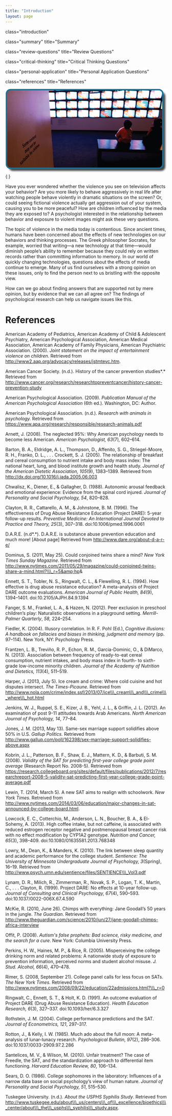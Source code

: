 ```yaml
---
title: "Introduction"
layout: page
---
```



<cnx-pi data-type="cnx.flag.introduction"> class="introduction" </cnx-pi>

<cnx-pi data-type="cnx.eoc">class="summary" title="Summary"</cnx-pi>

<cnx-pi data-type="cnx.eoc">class="review-questions" title="Review Questions"</cnx-pi>

<cnx-pi data-type="cnx.eoc">class="critical-thinking" title="Critical Thinking Questions"</cnx-pi>

<cnx-pi data-type="cnx.eoc">class="personal-application" title="Personal Application Questions"</cnx-pi>

<cnx-pi data-type="cnx.eoc">class="references" title="References"</cnx-pi>

 ![Children sit in front of a bank of television screens. A sign on the wall says, &#x201C;Some content may not be suitable for children.&#x201D;](../resources/CNX_Psych_02_00_childrentv.jpg "How does television content impact children&#x2019;s behavior? (credit: modification of work by &#x201C;antisocialtory&#x201D;/Flickr)"){:}

Have you ever wondered whether the violence you see on television affects your behavior? Are you more likely to behave aggressively in real life after watching people behave violently in dramatic situations on the screen? Or, could seeing fictional violence actually get aggression out of your system, causing you to be more peaceful? How are children influenced by the media they are exposed to? A psychologist interested in the relationship between behavior and exposure to violent images might ask these very questions.

The topic of violence in the media today is contentious. Since ancient times, humans have been concerned about the effects of new technologies on our behaviors and thinking processes. The Greek philosopher Socrates, for example, worried that writing—a new technology at that time—would diminish people’s ability to remember because they could rely on written records rather than committing information to memory. In our world of quickly changing technologies, questions about the effects of media continue to emerge. Many of us find ourselves with a strong opinion on these issues, only to find the person next to us bristling with the opposite view.

How can we go about finding answers that are supported not by mere opinion, but by evidence that we can all agree on? The findings of psychological research can help us navigate issues like this.

# References

American Academy of Pediatrics, American Academy of Child &amp; Adolescent Psychiatry, American Psychological Association, American Medical Association, American Academy of Family Physicians, American Psychiatric Association. (2000). *Joint statement on the impact of entertainment violence on children*. Retrieved from http://www2.aap.org/advocacy/releases/jstmtevc.htm.

American Cancer Society. (n.d.). History of the cancer prevention studies*.* Retrieved from http://www.cancer.org/research/researchtopreventcancer/history-cancer-prevention-study

American Psychological Association. (2009). *Publication Manual of the American Psychological Association* (6th ed.). Washington, DC: Author.

American Psychological Association. (n.d.). <em>Research with animals in psychology. </em>Retrieved from https://www.apa.org/research/responsible/research-animals.pdf

Arnett, J. (2008). The neglected 95%: Why American psychology needs to become less American. *American Psychologist, 63*(7)<em>, </em>602–614.

Barton, B. A., Eldridge, A. L., Thompson, D., Affenito, S. G., Striegel-Moore, R. H., Franko, D. L., . . . Crockett, S. J. (2005). The relationship of breakfast and cereal consumption to nutrient intake and body mass index: The national heart, lung, and blood institute growth and health study. *Journal of the American Dietetic Association, 105*(9), 1383–1389. Retrieved from http://dx.doi.org/10.1016/j.jada.2005.06.003

Chwalisz, K., Diener, E., &amp; Gallagher, D. (1988). Autonomic arousal feedback and emotional experience: Evidence from the spinal cord injured. *Journal of Personality and Social Psychology, 54*, 820–828.

Clayton, R. R., Cattarello, A. M., &amp; Johnstone, B. M. (1996). The effectiveness of Drug Abuse Resistance Education (Project DARE): 5-year follow-up results. *Preventive Medicine: An International Journal Devoted to Practice and Theory, 25*(3), 307–318. doi:10.1006/pmed.1996.0061

D.A.R.E. (n.d*.*). D.A.R.E. is substance abuse prevention education and much more! \[About page\] Retrieved from http://www.dare.org/about-d-a-r-e/

Dominus, S. (2011, May 25). Could conjoined twins share a mind?<em> New York Times Sunday Magazine</em>. Retrieved from http://www.nytimes.com/2011/05/29/magazine/could-conjoined-twins-share-a-mind.html?\\\_r=5&amp;hp&amp;

Ennett, S. T., Tobler, N. S., Ringwalt, C. L., &amp; Flewelling, R. L. (1994). How effective is drug abuse resistance education? A meta-analysis of Project DARE outcome evaluations. *American Journal of Public Health, 84*(9), 1394–1401. doi:10.2105/AJPH.84.9.1394

Fanger, S. M., Frankel, L. A., &amp; Hazen, N. (2012). Peer exclusion in preschool children’s play: Naturalistic observations in a playground setting. *Merrill-Palmer Quarterly*,<em> 58, </em>224–254.

Fiedler, K. (2004). Illusory correlation. In R. F. Pohl (Ed.), *Cognitive illusions: A handbook on fallacies and biases in thinking, judgment and memory* (pp. 97–114). New York, NY: Psychology Press.

Frantzen, L. B., Treviño, R. P., Echon, R. M., Garcia-Dominic, O., &amp; DiMarco, N. (2013). Association between frequency of ready-to-eat cereal consumption, nutrient intakes, and body mass index in fourth- to sixth-grade low-income minority children. *Journal of the Academy of Nutrition and Dietetics, 113*(4), 511–519.

Harper, J. (2013, July 5). Ice cream and crime: Where cold cuisine and hot disputes intersect. <em>The Times-Picaune. </em>Retrieved from http://www.nola.com/crime/index.ssf/2013/07/ice\\\_cream\\\_and\\\_crime\\\_where\\\_hot.html

Jenkins, W. J., Ruppel, S. E., Kizer, J. B., Yehl, J. L., &amp; Griffin, J. L. (2012). An examination of post 9-11 attitudes towards Arab Americans. *North American Journal of Psychology, 14*, 77–84.

Jones, J. M. (2013, May 13). Same-sex marriage support solidifies above 50% in U.S. <em>Gallup Politics. </em>Retrieved from http://www.gallup.com/poll/162398/sex-marriage-support-solidifies-above.aspx

Kobrin, J. L., Patterson, B. F., Shaw, E. J., Mattern, K. D., &amp; Barbuti, S. M. (2008). *Validity of the SAT for predicting first-year college grade point average* (Research Report No. 2008-5). Retrieved from https://research.collegeboard.org/sites/default/files/publications/2012/7/researchreport-2008-5-validity-sat-predicting-first-year-college-grade-point-average.pdf

Lewin, T. (2014, March 5). A new SAT aims to realign with schoolwork. *New York Times*. Retreived from http://www.nytimes.com/2014/03/06/education/major-changes-in-sat-announced-by-college-board.html.

Lowcock, E. C., Cotterchio, M., Anderson, L. N., Boucher, B. A., &amp; El-Sohemy, A. (2013). High coffee intake, but not caffeine, is associated with reduced estrogen receptor negative and postmenopausal breast cancer risk with no effect modification by CYP1A2 genotype. *Nutrition and Cancer, 65*(3), 398–409. doi:10.1080/01635581.2013.768348

Lowry, M., Dean, K., &amp; Manders, K. (2010). The link between sleep quantity and academic performance for the college student. *Sentience: The University of Minnesota Undergraduate Journal of Psychology,* *3*(Spring), 16–19. Retrieved from http://www.psych.umn.edu/sentience/files/SENTIENCE\\\_Vol3.pdf

Lynam, D. R., Milich, R., Zimmerman, R., Novak, S. P., Logan, T. K., Martin, C., . . . Clayton, R. (1999). Project DARE: No effects at 10-year follow-up. *Journal of Consulting and Clinical Psychology, 67*(4), 590–593. doi:10.1037/0022-006X.67.4.590

McKie, R. (2010, June 26). Chimps with everything: Jane Goodall’s 50 years in the jungle. *The Guardian*. Retrieved from http://www.theguardian.com/science/2010/jun/27/jane-goodall-chimps-africa-interview

Offit, P. (2008). *Autism\'s false prophets: Bad science, risky medicine, and the search for a cure*. New York: Columbia University Press.

Perkins, H. W., Haines, M. P., &amp; Rice, R. (2005). Misperceiving the college drinking norm and related problems: A nationwide study of exposure to prevention information, perceived norms and student alcohol misuse. *J. Stud. Alcohol, 66*(4), 470–478.

Rimer, S. (2008, September 21). College panel calls for less focus on SATs. *The New York Times.* Retrieved from http://www.nytimes.com/2008/09/22/education/22admissions.html?\\\_r=0

Ringwalt, C., Ennett, S. T., &amp; Holt, K. D. (1991). An outcome evaluation of Project DARE (Drug Abuse Resistance Education). *Health Education Research, 6*(3), 327–337. doi:10.1093/her/6.3.327

Rothstein, J. M. (2004). College performance predictions and the SAT. *Journal of Econometrics, 121*, 297–317.

Rotton, J., &amp; Kelly, I. W. (1985). Much ado about the full moon: A meta-analysis of lunar-lunacy research. *Psychological Bulletin, 97*(2), 286–306. doi:10.1037/0033-2909.97.2.286

Santelices, M. V., &amp; Wilson, M. (2010). Unfair treatment? The case of Freedle, the SAT, and the standardization approach to differential item functioning. *Harvard Education Review, 80*, 106–134.

Sears, D. O. (1986). College sophomores in the laboratory: Influences of a narrow data base on social psychology’s view of human nature. *Journal of Personality and Social Psychology, 51*, 515–530.

Tuskegee University. (n.d.). *About the USPHS Syphilis Study*. Retrieved from http://www.tuskegee.edu/about\\\_us/centers\\\_of\\\_excellence/bioethics\\\_center/about\\\_the\\\_usphs\\\_syphilis\\\_study.aspx.

